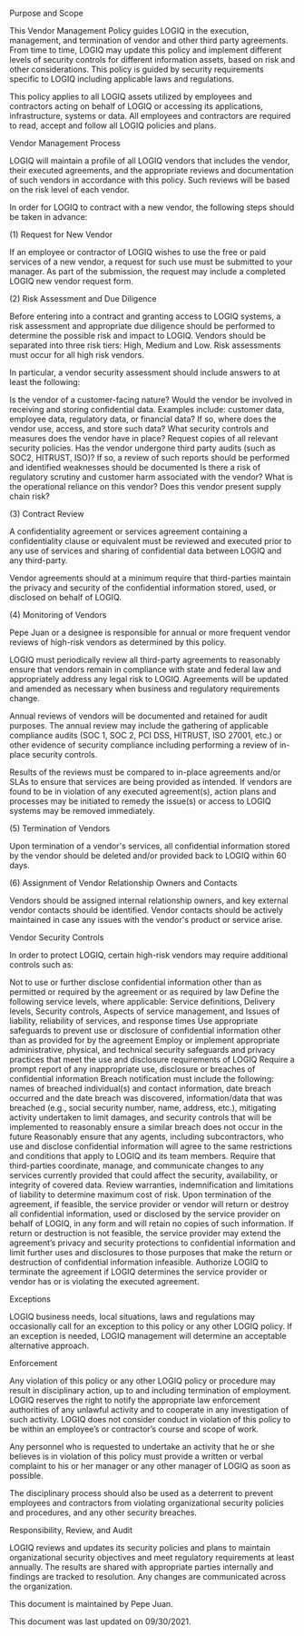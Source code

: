 Purpose and Scope


This Vendor Management Policy guides LOGIQ in the execution, management, and termination of vendor and other third party agreements. From time to time, LOGIQ may update this policy and implement different levels of security controls for different information assets, based on risk and other considerations. This policy is guided by security requirements specific to LOGIQ including applicable laws and regulations.



This policy applies to all LOGIQ assets utilized by employees and contractors acting on behalf of LOGIQ or accessing its applications, infrastructure, systems or data. All employees and contractors are required to read, accept and follow all LOGIQ policies and plans.


Vendor Management Process


LOGIQ will maintain a profile of all LOGIQ vendors that includes the vendor, their executed agreements, and the appropriate reviews and documentation of such vendors in accordance with this policy. Such reviews will be based on the risk level of each vendor.



In order for LOGIQ to contract with a new vendor, the following steps should be taken in advance:


(1) Request for New Vendor


If an employee or contractor of LOGIQ wishes to use the free or paid services of a new vendor, a request for such use must be submitted to your manager. As part of the submission, the request may include a completed LOGIQ new vendor request form.



(2) Risk Assessment and Due Diligence


Before entering into a contract and granting access to LOGIQ systems, a risk assessment and appropriate due diligence should be performed to determine the possible risk and impact to LOGIQ. Vendors should be separated into three risk tiers: High, Medium and Low. Risk assessments must occur for all high risk vendors.



In particular, a vendor security assessment should include answers to at least the following:



Is the vendor of a customer-facing nature?
Would the vendor be involved in receiving and storing confidential data. Examples include: customer data, employee data, regulatory data, or financial data?
If so, where does the vendor use, access, and store such data?
What security controls and measures does the vendor have in place?
Request copies of all relevant security policies.
Has the vendor undergone third party audits (such as SOC2, HITRUST, ISO)? 
If so, a review of such reports should be performed and identified weaknesses should be documented
Is there a risk of regulatory scrutiny and customer harm associated with the vendor?
What is the operational reliance on this vendor?
Does this vendor present supply chain risk?

(3) Contract Review


A confidentiality agreement or services agreement containing a confidentiality clause or equivalent must be reviewed and executed prior to any use of services and sharing of confidential data between LOGIQ and any third-party.



Vendor agreements should at a minimum require that third-parties maintain the privacy and security of the confidential information stored, used, or disclosed on behalf of LOGIQ.


(4) Monitoring of Vendors


Pepe Juan or a designee is responsible for annual or more frequent vendor reviews of high-risk vendors as determined by this policy.



LOGIQ must periodically review all third-party agreements to reasonably ensure that vendors remain in compliance with state and federal law and appropriately address any legal risk to LOGIQ. Agreements will be updated and amended as necessary when business and regulatory requirements change.



Annual reviews of vendors will be documented and retained for audit purposes. The annual review may include the gathering of applicable compliance audits (SOC 1, SOC 2, PCI DSS, HITRUST, ISO 27001, etc.) or other evidence of security compliance including performing a review of in-place security controls.



Results of the reviews must be compared to in-place agreements and/or SLAs to ensure that services are being provided as intended. If vendors are found to be in violation of any executed agreement(s), action plans and processes may be initiated to remedy the issue(s) or access to LOGIQ systems may be removed immediately.


(5) Termination of Vendors


Upon termination of a vendor's services, all confidential information stored by the vendor should be deleted and/or provided back to LOGIQ within 60 days.



(6) Assignment of Vendor Relationship Owners and Contacts
 

Vendors should be assigned internal relationship owners, and key external vendor contacts should be identified. Vendor contacts should be actively maintained in case any issues with the vendor's product or service arise.


Vendor Security Controls


In order to protect LOGIQ, certain high-risk vendors may require additional controls such as:



Not to use or further disclose confidential information other than as permitted or required by the agreement or as required by law
Define the following service levels, where applicable:
Service definitions,
Delivery levels,
Security controls,
Aspects of service management, and
Issues of liability, reliability of services, and response times
Use appropriate safeguards to prevent use or disclosure of confidential information other than as provided for by the agreement
Employ or implement appropriate administrative, physical, and technical security safeguards and privacy practices that meet the use and disclosure requirements of LOGIQ
Require a prompt report of any inappropriate use, disclosure or breaches of confidential information
Breach notification must include the following:
names of breached individual(s) and contact information,
date breach occurred and the date breach was discovered,
information/data that was breached (e.g., social security number, name, address, etc.),
mitigating activity undertaken to limit damages, and
security controls that will be implemented to reasonably ensure a similar breach does not occur in the future
Reasonably ensure that any agents, including subcontractors, who use and disclose confidential information will agree to the same restrictions and conditions that apply to LOGIQ and its team members.
Require that third-parties coordinate, manage, and communicate changes to any services currently provided that could affect the security, availability, or integrity of covered data.
Review warranties, indemnification and limitations of liability to determine maximum cost of risk.
Upon termination of the agreement, if feasible, the service provider or vendor will return or destroy all confidential information, used or disclosed by the service provider on behalf of LOGIQ, in any form and will retain no copies of such information.
If return or destruction is not feasible, the service provider may extend the agreement’s privacy and security protections to confidential information and limit further uses and disclosures to those purposes that make the return or destruction of confidential information infeasible.
Authorize LOGIQ to terminate the agreement if LOGIQ determines the service provider or vendor has or is violating the executed agreement.

Exceptions


LOGIQ business needs, local situations, laws and regulations may occasionally call for an exception to this policy or any other LOGIQ policy. If an exception is needed, LOGIQ management will determine an acceptable alternative approach. 


Enforcement


Any violation of this policy or any other LOGIQ policy or procedure may result in disciplinary action, up to and including termination of employment. LOGIQ reserves the right to notify the appropriate law enforcement authorities of any unlawful activity and to cooperate in any investigation of such activity. LOGIQ does not consider conduct in violation of this policy to be within an employee’s or contractor’s course and scope of work.



Any personnel who is requested to undertake an activity that he or she believes is in violation of this policy must provide a written or verbal complaint to his or her manager or any other manager of LOGIQ as soon as possible. 



The disciplinary process should also be used as a deterrent to prevent employees and contractors from violating organizational security policies and procedures, and any other security breaches.


Responsibility, Review, and Audit


LOGIQ reviews and updates its security policies and plans to maintain organizational security objectives and meet regulatory requirements at least annually. The results are shared with appropriate parties internally and findings are tracked to resolution. Any changes are communicated across the organization.



This document is maintained by Pepe Juan.



This document was last updated on 09/30/2021.
